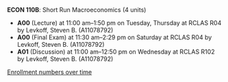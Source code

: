 **ECON 110B**: Short Run Macroeconomics (4 units)

- **A00** (Lecture) at 11:00 am–1:50 pm on Tuesday, Thursday at RCLAS R04 by Levkoff, Steven B. (A11078792)
- **A00** (Final Exam) at 11:30 am–2:29 pm on Saturday at RCLAS R04 by Levkoff, Steven B. (A11078792)
- **A01** (Discussion) at 11:00 am–12:50 pm on Wednesday at RCLAS R102 by Levkoff, Steven B. (A11078792)

[Enrollment numbers over time](./ECON110B.tsv)

